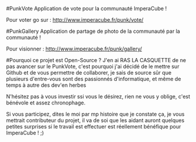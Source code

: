 ﻿#PunkVote
Application de vote pour la communauté ImperaCube !

Pour voter go sur : http://www.imperacube.fr/punk/vote/

#PunkGallery
Application de partage de photo de la communauté par la communauté !

Pour visionner : http://www.imperacube.fr/punk/gallery/

#Pourquoi ce projet est Open-Source ?
J'en ai RAS LA CASQUETTE de ne pas avancer sur le PunkVote, c'est pourquoi j'ai décidé de le mettre sur Github et de vous permettre de collaborer, je sais de source sûr que plusieurs d'entre-vous sont des passionnés d'informatique, et même de temps à autre des dev'en herbes 

N'hésitez pas à vous investir ssi vous le désirez, rien ne vous y oblige, c'est bénévole et assez chronophage.

Si vous participez, dites le moi par mp histoire que je constate ça, je vous mettrait contributeur du projet, il va de soi que les aidant auront quelques petites surprises si le travail est effectuer est réellement bénéfique pour ImperaCube ! ;)